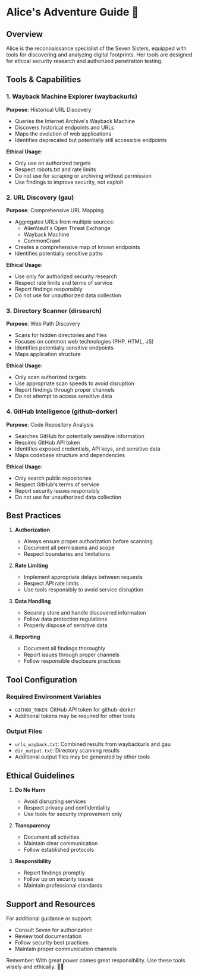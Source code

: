 # Alice's Adventure Guide 🎩

## Overview
Alice is the reconnaissance specialist of the Seven Sisters, equipped with tools for discovering and analyzing digital footprints. Her tools are designed for ethical security research and authorized penetration testing.

## Tools & Capabilities

### 1. Wayback Machine Explorer (waybackurls)
**Purpose**: Historical URL Discovery
- Queries the Internet Archive's Wayback Machine
- Discovers historical endpoints and URLs
- Maps the evolution of web applications
- Identifies deprecated but potentially still accessible endpoints

**Ethical Usage**:
- Only use on authorized targets
- Respect robots.txt and rate limits
- Do not use for scraping or archiving without permission
- Use findings to improve security, not exploit

### 2. URL Discovery (gau)
**Purpose**: Comprehensive URL Mapping
- Aggregates URLs from multiple sources:
  - AlienVault's Open Threat Exchange
  - Wayback Machine
  - CommonCrawl
- Creates a comprehensive map of known endpoints
- Identifies potentially sensitive paths

**Ethical Usage**:
- Use only for authorized security research
- Respect rate limits and terms of service
- Report findings responsibly
- Do not use for unauthorized data collection

### 3. Directory Scanner (dirsearch)
**Purpose**: Web Path Discovery
- Scans for hidden directories and files
- Focuses on common web technologies (PHP, HTML, JS)
- Identifies potentially sensitive endpoints
- Maps application structure

**Ethical Usage**:
- Only scan authorized targets
- Use appropriate scan speeds to avoid disruption
- Report findings through proper channels
- Do not attempt to access sensitive data

### 4. GitHub Intelligence (github-dorker)
**Purpose**: Code Repository Analysis
- Searches GitHub for potentially sensitive information
- Requires GitHub API token
- Identifies exposed credentials, API keys, and sensitive data
- Maps codebase structure and dependencies

**Ethical Usage**:
- Only search public repositories
- Respect GitHub's terms of service
- Report security issues responsibly
- Do not use for unauthorized data collection

## Best Practices

1. **Authorization**
   - Always ensure proper authorization before scanning
   - Document all permissions and scope
   - Respect boundaries and limitations

2. **Rate Limiting**
   - Implement appropriate delays between requests
   - Respect API rate limits
   - Use tools responsibly to avoid service disruption

3. **Data Handling**
   - Securely store and handle discovered information
   - Follow data protection regulations
   - Properly dispose of sensitive data

4. **Reporting**
   - Document all findings thoroughly
   - Report issues through proper channels
   - Follow responsible disclosure practices

## Tool Configuration

### Required Environment Variables
- `GITHUB_TOKEN`: GitHub API token for github-dorker
- Additional tokens may be required for other tools

### Output Files
- `urls_wayback.txt`: Combined results from waybackurls and gau
- `dir_output.txt`: Directory scanning results
- Additional output files may be generated by other tools

## Ethical Guidelines

1. **Do No Harm**
   - Avoid disrupting services
   - Respect privacy and confidentiality
   - Use tools for security improvement only

2. **Transparency**
   - Document all activities
   - Maintain clear communication
   - Follow established protocols

3. **Responsibility**
   - Report findings promptly
   - Follow up on security issues
   - Maintain professional standards

## Support and Resources

For additional guidance or support:
- Consult Seven for authorization
- Review tool documentation
- Follow security best practices
- Maintain proper communication channels

Remember: With great power comes great responsibility. Use these tools wisely and ethically. 🎩✨ 